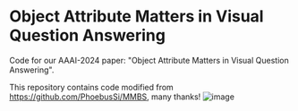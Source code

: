 # Object Attribute Matters in Visual Question Answering
Code for our AAAI-2024 paper: "Object Attribute Matters in Visual Question Answering".

This repository contains code modified from https://github.com/PhoebusSi/MMBS,     many thanks!
![image](https://github.com/user-attachments/assets/126e8a1e-8ec4-4700-adbb-5cc923795b4d)
